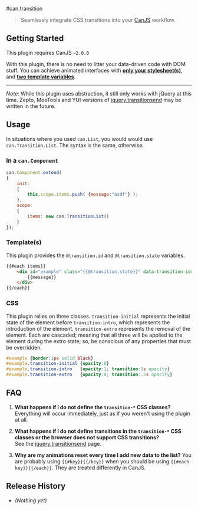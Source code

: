 #can.transition
> Seamlessly integrate CSS transitions into your [CanJS](https://github.com/bitovi/canjs/) workflow.

## Getting Started
This plugin requires CanJS `~2.0.0`

With this plugin, there is no need to litter your data-driven code with DOM stuff. You can achieve animated interfaces with [**only your stylesheet(s)**](#css), and [**two template variables**](#templates).

- - -
*Note*: While this plugin uses abstraction, it still only works with jQuery at this time. Zepto, MooTools and YUI versions of [jquery.transitionsend](https://github.com/stevenvachon/jquery.transitionsend/) may be written in the future.

## Usage
In situations where you used `can.List`, you would would use `can.Transition.List`. The syntax is the same, otherwise.

### In a `can.Component`
```javascript
can.Component.extend(
{
    init:
    {
        this.scope.items.push( {message:"asdf"} );
    },
    scope:
    {
        items: new can.TransitionList()
    }
});
```

### Template(s)
This plugin provides the `@transition.id` and `@transition.state` variables.
```html
{{#each items}}
    <div id="example" class="{{@transition.state}}" data-transition-id="{{@transition.id}}">
        {{message}}
    </div>
{{/each}}
```

### CSS
This plugin relies on three classes. `transition-initial` represents the initial state of the element before `transition-intro`, which represents the introduction of the element. `transition-extro` represents the removal of the element. Each are cascaded; meaning that all three will be applied to the element during the extro state; so, be conscious of any properties that must be overridden.
```css
#example {border:1px solid black}
#example.transition-initial {opacity:0}
#example.transition-intro   {opacity:1; transition:1s opacity}
#example.transition-extro   {opacity:0; transition:.5s opacity}
```

## FAQ
1. **What happens if I do not define the `transition-*` CSS classes?**  
Everything will occur immediately, just as if you weren't using the plugin at all.

2. **What happens if I do not define transitions in the `transition-*` CSS classes or the browser does not support CSS transitions?**  
See the [jquery.transitionsend](https://github.com/stevenvachon/jquery.transitionsend/) page.

3. **Why are my animations reset every time I add new data to the list?**
You are probably using `{{#key}}{{/key}}` when you should be using `{{#each key}}{{/each}}`. They are treated differently in CanJS.

## Release History
* *(Nothing yet)*

